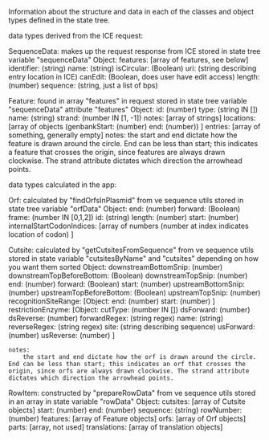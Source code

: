 Information about the structure and data in each of the classes and object types defined in the state tree.

data types derived from the ICE request:

SequenceData:
    makes up the request response from ICE
    stored in state tree variable "sequenceData"
    Object:
        features: [array of features, see below]
        identifier: (string)
        name: (string)
        isCircular: (Boolean)
        uri: (string describing entry location in ICE)
        canEdit: (Boolean, does user have edit access)
        length: (number)
        sequence: (string, just a list of bps)

Feature:
    found in array "features" in request
    stored in state tree variable "sequenceData" attribute "features"
    Object:
        id: (number)
        type: (string IN [])
        name: (string)
        strand: (number IN [1, -1])
        notes: [array of strings]
        locations: [array of objects
                    (genbankStart: (number)
                     end: (number))
                   ]
        entries: [array of something, generally empty]
    notes:
        the start and end dictate how the feature is drawn around the circle. End can be less than start; this indicates a feature that crosses the origin, since features are always drawn clockwise. The strand attribute dictates which direction the arrowhead points. 

data types calculated in the app:

Orf:
    calculated by "findOrfsInPlasmid" from ve sequence utils
    stored in state tree variable "orfData"
    Object:
        end: (number)
        forward: (Boolean)
        frame: (number IN [0,1,2])
        id: (string)
        length: (number)
        start: (number)
        internalStartCodonIndices: [array of numbers
                                        (number at index indicates location of codon)
                                   ]

Cutsite:
    calculated by "getCutsitesFromSequence" from ve sequence utils
    stored in state variable "cutsitesByName" and "cutsites" depending on how you want them sorted
    Object:
        downstreamBottomSnip: (number)                                   
        downstreamTopBeforeBottom: (Boolean)
        downstreamTopSnip: (number)
        end: (number)
        forward: (Boolean)
        start: (number)
        upstreamBottomSnip: (number)
        upstreamTopBeforeBottom: (Boolean)
        upstreamTopSnip: (number)
        recognitionSiteRange: [Object:
                                  end: (number)
                                  start: (number)
                              ]
        restrictionEnzyme: [Object:
                               cutType: (number IN [])
                               dsForward: (number)
                               dsReverse: (number)
                               forwardRegex: (string regex)
                               name: (string)
                               reverseRegex: (string regex)
                               site: (string describing sequence)
                               usForward: (number)
                               usReverse: (number)
                           ]                              

    notes:
        the start and end dictate how the orf is drawn around the circle. End can be less than start; this indicates an orf that crosses the origin, since orfs are always drawn clockwise. The strand attribute dictates which direction the arrowhead points. 

RowItem:
    constructed by "prepareRowData" from ve sequence utils
    stored in an array in state variable "rowData"
    Object:
        cutsites: [array of Cutsite objects]
        start: (number)
        end: (number)
        sequence: (string)
        rowNumber: (number)
        features: [array of Feature objects]
        orfs: [array of Orf objects]
        parts: [array, not used]
        translations: [array of translation objects]        
